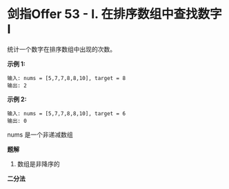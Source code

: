 # 剑指Offer 53 - I. 在排序数组中查找数字 I

统计一个数字在排序数组中出现的次数。

**示例 1:**
```
输入: nums = [5,7,7,8,8,10], target = 8
输出: 2
```

**示例 2:**

```
输入: nums = [5,7,7,8,8,10], target = 6
输出: 0
```

nums 是一个非递减数组

**题解**

1. 数组是非降序的

**二分法**